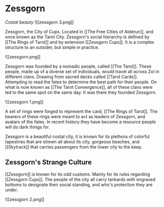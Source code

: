 # Zessgorn
*Costal beauty*
![[zessgorn 3.png]]

Zessgorn, the City of Cups. Located in [[The Free Cities of Alderun]], and once known as the Tarot City. Zessgorn's social hierarchy is defined by [[The Rings of Tarot]] and by extension [[Zessgorn Cups]]. It is a complex structure to an outsider, but simple in practice.

![[zessgorn.png]]

Zessgorn was founded by a nomadic people, called [[The Tarot]]. These people, made up of a diverse set of individuals, would travel all across Zol in different clans. Drawing from sacred decks called [[Tarot Cards]]. Attempting to read the fates to determine the best path for their people. On what is now known as [[The Tarot Convergence]], all of these clans were led to the same spot on the same day. It was there they founded Zessgorn.

![[zessgorn 1.png]]

A set of rings were forged to represent the card, [[The Rings of Tarot]]. The bearers of these rings were meant to act as leaders of Zessgorn, and avatars of the fates. In recent history they have become a resource people will do dark things for.

Zessgorn is a beautiful costal city, it is known for its plethora of colorful tapestries that are strewn all about its city, gorgeous beaches, and [[Skytrack]] that carries passengers from the lower city to the keep.

## Zessgorn's Strange Culture
[[Zessgorn]] is known for its odd customs. Mainly for its rules regarding [[Zessgorn Cups]]. The people of the city all carry tankards with engraved bottoms to designate their social standing, and who's protection they are under.

![[zessgorn 2.png]]
